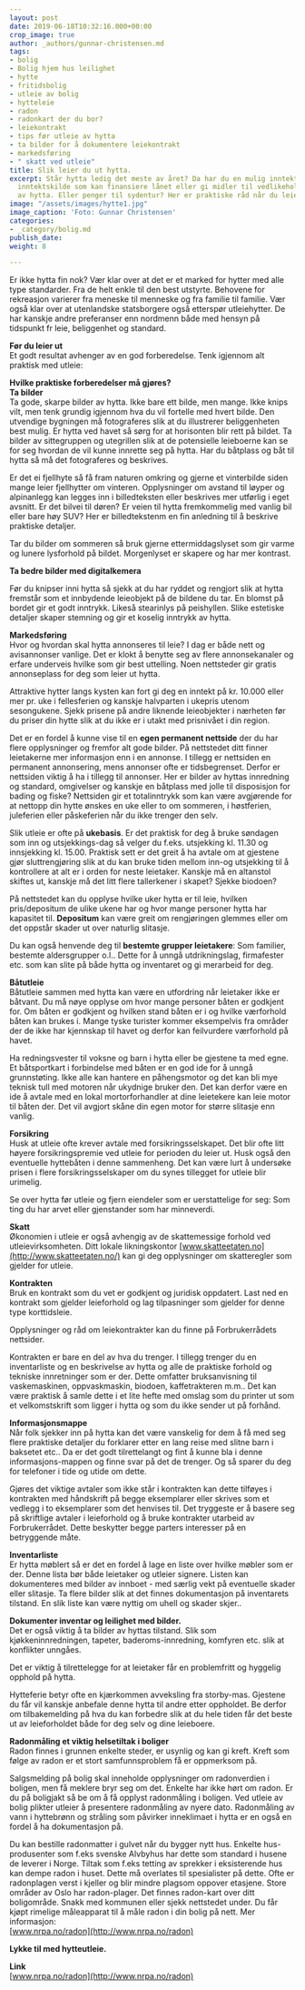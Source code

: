 ```yaml
---
layout: post
date: 2019-06-18T10:32:16.000+00:00
crop_image: true
author: _authors/gunnar-christensen.md
tags:
- bolig
- Bolig hjem hus leilighet
- hytte
- fritidsbolig
- utleie av bolig
- hytteleie
- radon
- radonkart der du bor?
- leiekontrakt
- tips før utleie av hytta
- ta bilder for å dokumentere leiekontrakt
- markedsføring
- " skatt ved utleie"
title: Slik leier du ut hytta.
excerpt: Står hytta ledig det meste av året? Da har du en mulig inntektskilde. En
  inntektskilde som kan finansiere lånet eller gi midler til vedlikehold og oppgradering
  av hytta. Eller penger til sydentur? Her er praktiske råd når du leier ut hytta.
image: "/assets/images/hytte1.jpg"
image_caption: 'Foto: Gunnar Christensen'
categories:
- _category/bolig.md
publish_date: 
weight: 8

---
```

Er ikke hytta fin nok? Vær klar over at det er et marked for hytter med alle type standarder. Fra de helt enkle til den best utstyrte. Behovene for rekreasjon varierer fra meneske til menneske og fra familie til familie. Vær også klar over at utenlandske statsborgere også etterspør utleiehytter. De har kanskje andre preferanser enn nordmenn både med hensyn på tidspunkt fr leie, beliggenhet og standard.

**Før du leier ut**  
Et godt resultat avhenger av en god forberedelse. Tenk igjennom alt praktisk med utleie:

**Hvilke praktiske forberedelser må gjøres?**  
**Ta bilder**  
Ta gode, skarpe bilder av hytta. Ikke bare ett bilde, men mange. Ikke knips vilt, men tenk grundig igjennom hva du vil fortelle med hvert bilde. Den utvendige bygningen må fotograferes slik at du illustrerer beliggenheten best mulig. Er hytta ved havet så sørg for at horisonten blir rett på bildet. Ta bilder av sittegruppen og utegrillen slik at de potensielle leieboerne kan se for seg hvordan de vil kunne innrette seg på hytta. Har du båtplass og båt til hytta så må det fotograferes og beskrives.

Er det ei fjellhyte så få fram naturen omkring og gjerne et vinterbilde siden mange leier fjellhytter om vinteren. Opplysninger om avstand til løyper og alpinanlegg kan legges inn i billedteksten eller beskrives mer utførlig i eget avsnitt. Er det bilvei til døren? Er veien til hytta fremkommelig med vanlig bil eller bare høy SUV? Her er billedtekstenm en fin anledning til å beskrive praktiske detaljer.

Tar du bilder om sommeren så bruk gjerne ettermiddagslyset som gir varme og lunere lysforhold på bildet. Morgenlyset er skapere og har mer kontrast.

**Ta bedre bilder med digitalkemera**

Før du knipser inni hytta så sjekk at du har ryddet og rengjort slik at hytta fremstår som et innbydende leieobjekt på de bildene du tar. En blomst på bordet gir et godt inntrykk. Likeså stearinlys på peishyllen. Slike estetiske detaljer skaper stemning og gir et koselig inntrykk av hytta.

**Markedsføring**  
Hvor og hvordan skal hytta annonseres til leie? I dag er både nett og avisannonser vanlige. Det er klokt å benytte seg av flere annonsekanaler og erfare underveis hvilke som gir best uttelling. Noen nettsteder gir gratis annonseplass for deg som leier ut hytta.

Attraktive hytter langs kysten kan fort gi deg en inntekt på kr. 10.000 eller mer pr. uke i fellesferien og kanskje halvparten i ukepris utenom sesongukene. Sjekk prisene på andre liknende leieobjekter i nærheten før du priser din hytte slik at du ikke er i utakt med prisnivået i din region.

Det er en fordel å kunne vise til en **egen permanent nettside** der du har flere opplysninger og fremfor alt gode bilder. På nettstedet ditt finner leietakerne mer informasjon enn i en annonse. I tillegg er nettsiden en permanent annonsering, mens annonser ofte er tidsbegrenset. Derfor er nettsiden viktig å ha i tillegg til annonser. Her er bilder av hyttas innredning og standard, omgivelser og kanskje en båtplass med jolle til disposisjon for bading og fiske? Nettsiden gir et totalinntrykk som kan være avgjørende for at nettopp din hytte ønskes en uke eller to om sommeren, i høstferien, juleferien eller påskeferien når du ikke trenger den selv.

Slik utleie er ofte på **ukebasis**. Er det praktisk for deg å bruke søndagen som inn og utsjekkings-dag så velger du f.eks. utsjekking kl. 11.30 og innsjekking kl. 15.00. Praktisk sett er det greit å ha avtale om at gjestene gjør sluttrengjøring slik at du kan bruke tiden mellom inn-og utsjekking til å kontrollere at alt er i orden for neste leietaker. Kanskje må en altanstol skiftes ut, kanskje må det litt flere tallerkener i skapet? Sjekke biodoen?

På nettstedet kan du opplyse hvilke uker hytta er til leie, hvilken pris/depositum de ulike ukene har og hvor mange personer hytta har kapasitet til. **Depositum** kan være greit om rengjøringen glemmes eller om det oppstår skader ut over naturlig slitasje.

Du kan også henvende deg til **bestemte grupper leietakere**: Som familier, bestemte aldersgrupper o.l.. Dette for å unngå utdrikningslag, firmafester etc. som kan slite på både hytta og inventaret og gi merarbeid for deg.

**Båtutleie**  
Båtutleie sammen med hytta kan være en utfordring når leietaker ikke er båtvant. Du må nøye opplyse om hvor mange personer båten er godkjent for. Om båten er godkjent og hvilken stand båten er i og hvilke værforhold båten kan brukes i. Mange tyske turister kommer eksempelvis fra områder der de ikke har kjennskap til havet og derfor kan feilvurdere værforhold på havet.

Ha redningsvester til voksne og barn i hytta eller be gjestene ta med egne. Et båtsportkart i forbindelse med båten er en god ide for å unngå grunnstøting. Ikke alle kan hantere en påhengsmotor og det kan bli mye teknisk tull med motoren når ukydnige bruker den. Det kan derfor være en ide å avtale med en lokal mortorforhandler at dine leietekere kan leie motor til båten der. Det vil avgjort skåne din egen motor for større slitasje enn vanlig.

**Forsikring**  
Husk at utleie ofte krever avtale med forsikringsselskapet. Det blir ofte litt høyere forsikringspremie ved utleie for perioden du leier ut. Husk også den eventuelle hyttebåten i denne sammenheng. Det kan være lurt å undersøke prisen i flere forsikringsselskaper om du synes tillegget for utleie blir urimelig.

Se over hytta før utleie og fjern eiendeler som er uerstattelige for seg: Som ting du har arvet eller gjenstander som har minneverdi.

**Skatt**  
Økonomien i utleie er også avhengig av de skattemessige forhold ved utleievirksomheten. Ditt lokale likningskontor [www.skatteetaten.no](http://www.skatteetaten.no/) kan gi deg opplysninger om skatteregler som gjelder for utleie.

**Kontrakten**  
Bruk en kontrakt som du vet er godkjent og juridisk oppdatert. Last ned en kontrakt som gjelder leieforhold og lag tilpasninger som gjelder for denne type korttidsleie.

Opplysninger og råd om leiekontrakter kan du finne på Forbrukerrådets nettsider.

Kontrakten er bare en del av hva du trenger. I tillegg trenger du en inventarliste og en beskrivelse av hytta og alle de praktiske forhold og tekniske innretninger som er der. Dette omfatter bruksanvisning til vaskemaskinen, oppvaskmaskin, biodoen, kaffetrakteren m.m.. Det kan være praktisk å samle dette i et lite hefte med omslag som du printer ut som et velkomstskrift som ligger i hytta og som du ikke sender ut på forhånd.

**Informasjonsmappe**  
Når folk sjekker inn på hytta kan det være vanskelig for dem å få med seg flere praktiske detaljer du forklarer etter en lang reise med slitne barn i baksetet etc.. Da er det godt tilrettelangt og fint å kunne bla i denne informasjons-mappen og finne svar på det de trenger. Og så sparer du deg for telefoner i tide og utide om dette.

Gjøres det viktige avtaler som ikke står i kontrakten kan dette tilføyes i kontrakten med håndskrift på begge eksemplarer eller skrives som et vedlegg i to eksemplarer som det henvises til. Det tryggeste er å basere seg på skriftlige avtaler i leieforhold og å bruke kontrakter utarbeid av Forbrukerrådet. Dette beskytter begge parters interesser på en betryggende måte.

**Inventarliste**  
Er hytta møblert så er det en fordel å lage en liste over hvilke møbler som er der. Denne lista bør både leietaker og utleier signere. Listen kan dokumenteres med bilder av innboet - med særlig vekt på eventuelle skader eller slitasje. Ta flere bilder slik at det finnes dokumentasjon på inventarets tilstand. En slik liste kan være nyttig om uhell og skader skjer..

**Dokumenter inventar og leilighet med bilder.**  
Det er også viktig å ta bilder av hyttas tilstand. Slik som kjøkkeninnredningen, tapeter, baderoms-innredning, komfyren etc. slik at konflikter unngåes.

Det er viktig å tilrettelegge for at leietaker får en problemfritt og hyggelig opphold på hytta.

Hytteferie betyr ofte en kjærkommen avveksling fra storby-mas. Gjestene du får vil kanskje anbefale denne hytta til andre etter oppholdet. Be derfor om tilbakemelding på hva du kan forbedre slik at du hele tiden får det beste ut av leieforholdet både for deg selv og dine leieboere.

**Radonmåling et viktig helsetiltak i boliger**  
Radon finnes i grunnen enkelte steder, er usynlig og kan gi kreft. Kreft som følge av radon er et stort samfunnsproblem få er oppmerksom på.

Salgsmelding på bolig skal inneholde opplysninger om radonverdien i boligen, men få meklere bryr seg om det. Enkelte har ikke hørt om radon. Er du på boligjakt så be om å få opplyst radonmåling i boligen. Ved utleie av bolig plikter utleier å presentere radonmåling av nyere dato. Radonmåling av vann i hyttebrønn og stråling som påvirker inneklimaet i hytta er en også en fordel å ha dokumentasjon på.

Du kan bestille radonmatter i gulvet når du bygger nytt hus. Enkelte hus-produsenter som f.eks svenske Alvbyhus har dette som standard i husene de leverer i Norge. Tiltak som f.eks tetting av sprekker i eksisterende hus kan dempe radon i huset. Dette må overlates til spesialister på dette. Ofte er radonplagen verst i kjeller og blir mindre plagsom oppover etasjene. Store områder av Oslo har radon-plager. Det finnes radon-kart over ditt boligområde. Snakk med kommunen eller sjekk nettstedet under. Du får kjøpt rimelige måleapparat til å måle radon i din bolig på nett. Mer informasjon:  
[www.nrpa.no/radon](http://www.nrpa.no/radon)

**Lykke til med hytteutleie.**

**Link**  
[www.nrpa.no/radon](http://www.nrpa.no/radon)